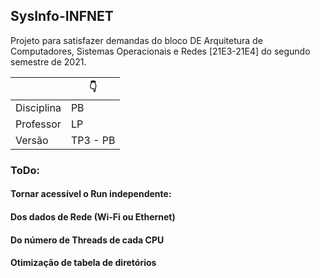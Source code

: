## SysInfo-INFNET 

Projeto para satisfazer demandas do bloco DE Arquitetura de Computadores, Sistemas Operacionais e Redes [21E3-21E4] do segundo semestre de 2021.

|  | 👇 |
| ------ | ------ |
| Disciplina | PB |
| Professor | LP |
| Versão | TP3 - PB |

### ToDo:
#### Tornar acessível o Run independente:
####  Dos dados de Rede (Wi-Fi ou Ethernet)
####  Do número de Threads de cada CPU
####  Otimização de tabela de diretórios

